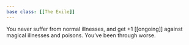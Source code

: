 ```yaml
---
base class: [[The Exile]]
---
```

 You never suffer from normal illnesses, and get +1 [[ongoing]] against magical illnesses and poisons. You’ve been through worse. 